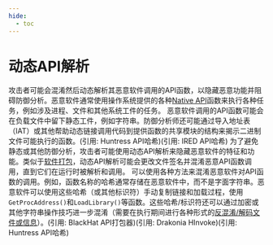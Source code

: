 ```yaml
---
hide:
  - toc
---
```


# 动态API解析

攻击者可能会混淆然后动态解析其恶意软件调用的API函数，以隐藏恶意功能并阻碍防御分析。恶意软件通常使用操作系统提供的各种[Native API](https://attack.mitre.org/techniques/T1106)函数来执行各种任务，例如涉及进程、文件和其他系统工件的任务。  恶意软件调用的API函数可能会在负载文件中留下静态工件，例如字符串。防御分析师还可能通过导入地址表（IAT）或其他帮助动态链接调用代码到提供函数的共享模块的结构来揭示二进制文件可能执行的函数。(引用: Huntress API哈希)(引用: IRED API哈希)  为了避免静态或其他防御分析，攻击者可能使用动态API解析来隐藏恶意软件的特征和功能。类似于[软件打包](https://attack.mitre.org/techniques/T1027/002)，动态API解析可能会更改文件签名并混淆恶意API函数调用，直到它们在运行时被解析和调用。  可以使用各种方法来混淆恶意软件对API函数的调用。例如，函数名称的哈希通常存储在恶意软件中，而不是字面字符串。恶意软件可以使用这些哈希（或其他标识符）手动复制链接和加载过程，使用`GetProcAddress()`和`LoadLibrary()`等函数。这些哈希/标识符还可以通过加密或其他字符串操作技巧进一步混淆（需要在执行期间进行各种形式的[反混淆/解码文件或信息](https://attack.mitre.org/techniques/T1140)）。(引用: BlackHat API打包器)(引用: Drakonia HInvoke)(引用: Huntress API哈希)
